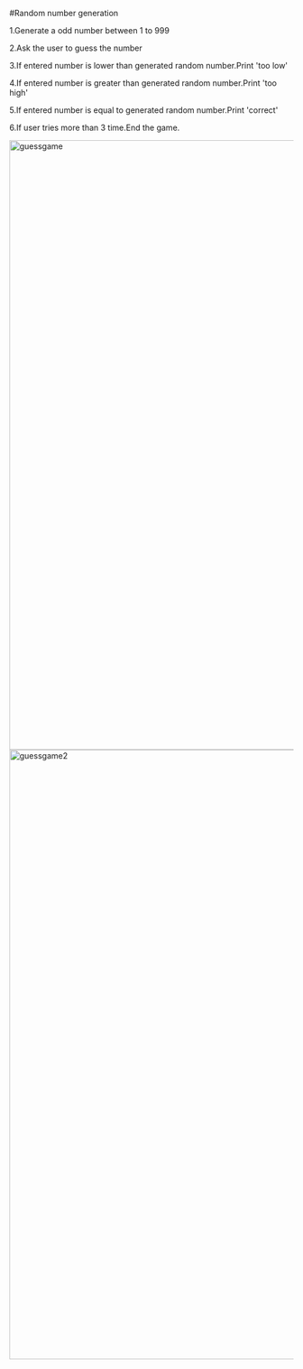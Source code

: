 #Random number generation

1.Generate a odd number between 1 to 999

2.Ask the user to guess the number

3.If entered number is lower than generated random number.Print 'too low'

4.If entered number is greater than generated random number.Print 'too high'

5.If entered number is equal to generated random number.Print 'correct'

6.If user tries more than 3 time.End the game.

<img width="1080" alt="guessgame" src="https://github.com/Athithyabala/Projects/assets/140072462/deabde57-24c3-48ff-b059-77dd2e4cc428">
<img width="1080" alt="guessgame2" src="https://github.com/Athithyabala/Projects/assets/140072462/af88f38b-ac54-4d1a-8761-dc56db603c01">




